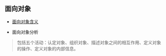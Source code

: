 ## 面向对象

- [面向对象含义](https://www.jianshu.com/p/7a5b0043b035)

- 面向对象分析

>包括五个活动：认定对象、组织对象、描述对象之间的相互作用、定义对象的操作、定义对象的内部信息。


